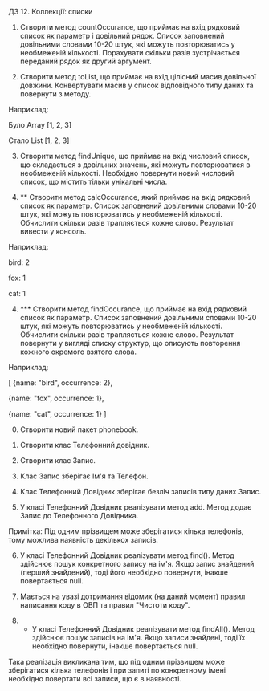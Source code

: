 ДЗ 12. Коллекції: списки

1. Створити метод countOccurance, що приймає на вхід рядковий список як параметр і довільний рядок. Список заповнений довільними словами 10-20 штук, які можуть повторюватись у необмеженій кількості. Порахувати скільки разів зустрічається переданий рядок як другий аргумент.

2. Створити метод toList, що приймає на вхід цілісний масив довільної довжини. Конвертувати масив у список відповідного типу даних та повернути з методу.

Наприклад:

Було Array [1, 2, 3]

Стало List [1, 2, 3]


3. Створити метод findUnique, що приймає на вхід числовий список, що складається з довільних значень, які можуть повторюватися в необмеженій кількості. Необхідно повернути новий числовий список, що містить тільки унікальні числа.


4. ** Створити метод calcOccurance, який приймає на вхід рядковий список як параметр. Список заповнений довільними словами 10-20 штук, які можуть повторюватись у необмеженій кількості. Обчислити скільки разів трапляється кожне слово. Результат вивести у консоль.

Наприклад:

bird: 2

fox: 1

cat: 1


4. *** Створити метод findOccurance, що приймає на вхід рядковий список як параметр. Список заповнений довільними словами 10-20 штук, які можуть повторюватись у необмеженій кількості. Обчислити скільки разів трапляється кожне слово. Результат повернути у вигляді списку структур, що описують повторення кожного окремого взятого слова.

Наприклад:

[
{name: "bird", occurrence: 2},

{name: "fox", occurrence: 1},

{name: "cat", occurrence: 1}
]

0. Створити новий пакет phonebook.

1. Створити клас Телефонний довідник.

2. Створити клас Запис.

3. Клас Запис зберігає Ім'я та Телефон.

4. Клас Телефонний Довідник зберігає безліч записів типу даних Запис.

5. У класі Телефонний Довідник реалізувати метод add. Метод додає Запис до Телефонного Довідника.

Примітка: Під одним прізвищем може зберігатися кілька телефонів, тому можлива наявність декількох записів.

6. У класі Телефонний Довідник реалізувати метод find(). Метод здійснює пошук конкретного запису на ім'я. Якщо запис знайдений (перший знайдений), тоді його необхідно повернути, інакше повертається null.

7. Мається на увазі дотримання відомих (на даний момент) правил написання коду в ОВП та правил "Чистоти коду".

8. * У класі Телефонний Довідник реалізувати метод findAll(). Метод здійснює пошук записів на ім'я. Якщо записи знайдені, тоді їх необхідно повернути, інакше повертається null.

Така реалізація викликана тим, що під одним прізвищем може зберігатися кілька телефонів і при запиті по конкретному імені необхідно повертати всі записи, що є в наявності.

